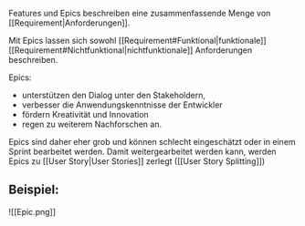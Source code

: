 Features und Epics beschreiben eine zusammenfassende Menge von [[Requirement|Anforderungen]].

Mit Epics lassen sich sowohl [[Requirement#Funktional|funktionale]] [[Requirement#Nichtfunktional|nichtfunktionale]] Anforderungen beschreiben.

Epics:
- unterstützen den Dialog unter den Stakeholdern,
- verbesser die Anwendungskenntnisse der Entwickler
- fördern Kreativität und Innovation
- regen zu weiterem Nachforschen an.


Epics sind daher eher grob und können schlecht eingeschätzt oder in einem Sprint bearbeitet werden. Damit weitergearbeitet werden kann, werden Epics zu [[User Story|User Stories]] zerlegt ([[User Story Splitting]])

## Beispiel:
![[Epic.png]]